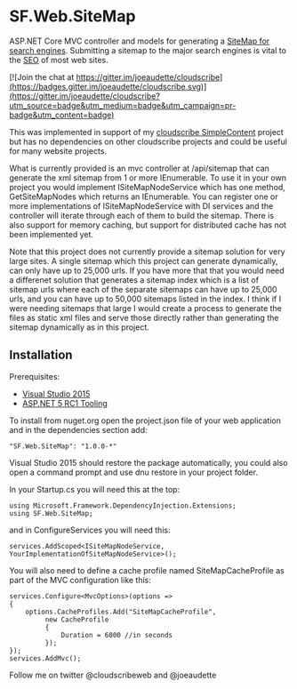 # SF.Web.SiteMap
ASP.NET Core MVC controller and models for generating a [SiteMap for search engines](http://www.sitemaps.org/). Submitting a sitemap to the major search engines is vital to the [SEO](https://en.wikipedia.org/wiki/Search_engine_optimization) of most web sites.

[![Join the chat at https://gitter.im/joeaudette/cloudscribe](https://badges.gitter.im/joeaudette/cloudscribe.svg)](https://gitter.im/joeaudette/cloudscribe?utm_source=badge&utm_medium=badge&utm_campaign=pr-badge&utm_content=badge)

This was implemented in support of my [cloudscribe SimpleContent](https://github.com/joeaudette/cloudscribe.SimpleContent) project but has no dependencies on other cloudscribe projects and could be useful for many website projects.

What is currently provided is an mvc controller at /api/sitemap that can generate the xml sitemap from 1 or more IEnumerable<ISiteMapNode>. To use it in your own project you would implement ISiteMapNodeService which has one method, GetSiteMapNodes which returns an IEnumerable<ISiteMapNode>. You can register one or more implementations of ISiteMapNodeService with DI services and the controller will iterate through each of them to build the sitemap. There is also support for memory caching, but support for distributed cache has not been implemented yet.

Note that this project does not currently provide a sitemap solution for very large sites. A single sitemap which this project can generate dynamically, can only have up to 25,000 urls. If you have more that that you would need a differenet solution that generates a sitemap index which is a list of sitemap urls where each of the separate sitemaps can have up to 25,000 urls, and you can have up to 50,000 sitemaps listed in the index. I think if I were needing sitemaps that large I would create a process to generate the files as static xml files and serve those directly rather than generating the sitemap dynamically as in this project.


## Installation

Prerequisites:

*  [Visual Studio 2015](https://www.visualstudio.com/en-us/downloads) 
*  [ASP.NET 5 RC1 Tooling](https://get.asp.net/) 

To install from nuget.org open the project.json file of your web application and in the dependencies section add:

    "SF.Web.SiteMap": "1.0.0-*"
    
Visual Studio 2015 should restore the package automatically, you could also open a command prompt and use dnu restore in your project folder.

In your Startup.cs you will need this at the top: 

    using Microsoft.Framework.DependencyInjection.Extensions;
    using SF.Web.SiteMap;

and in ConfigureServices you will need this:

    services.AddScoped<ISiteMapNodeService, YourImplementationOfSiteMapNodeService>();
	
You will also need to define a cache profile named SiteMapCacheProfile as part of the MVC configuration like this:

    services.Configure<MvcOptions>(options =>
	{
		options.CacheProfiles.Add("SiteMapCacheProfile",
			 new CacheProfile
			 {
				 Duration = 6000 //in seconds
			 });
	});
	services.AddMvc();
    

Follow me on twitter @cloudscribeweb and @joeaudette
